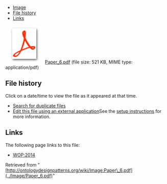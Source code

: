 * [Image](../Image/Paper_6.pdf#file)
* [File history](../Image/Paper_6.pdf#filehistory)
* [Links](../Image/Paper_6.pdf#filelinks)

[![](../skins/common/images/icons/fileicon-pdf.png)](../Image/Paper_6.pdf "Paper 6.pdf")
[Paper\_6.pdf](../images/2/23/Paper_6.pdf "Paper 6.pdf")‎  (file size: 521 KB, MIME type: application/pdf)





## File history

Click on a date/time to view the file as it appeared at that time.



  
* [Search for duplicate files](http://ontologydesignpatterns.org/wiki/Special:FileDuplicateSearch/Paper_6.pdf "Special:FileDuplicateSearch/Paper 6.pdf")
* [Edit this file using an external application](http://ontologydesignpatterns.org/wiki/index.php?title=Image:Paper_6.pdf&action=edit&externaledit=true&mode=file "Image:Paper 6.pdf")See the [setup instructions](http://www.mediawiki.org/wiki/Manual:External_editors "http://www.mediawiki.org/wiki/Manual:External_editors") for more information.

## Links



The following page links to this file:


* [WOP:2014](../WOP/2014 "WOP:2014")


Retrieved from "[http://ontologydesignpatterns.org/wiki/Image:Paper\_6.pdf](../Image/Paper_6.pdf)"